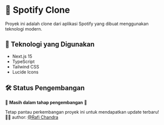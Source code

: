 # 🎵 Spotify Clone

Proyek ini adalah clone dari aplikasi Spotify yang dibuat menggunakan teknologi modern.

## 🚀 Teknologi yang Digunakan

- Next.js 15
- TypeScript
- Tailwind CSS
- Lucide Icons

## 🛠️ Status Pengembangan

🚧 **Masih dalam tahap pengembangan** 🚧

Tetap pantau perkembangan proyek ini untuk mendapatkan update terbaru! 🎵✨
author: [@Rafi Chandra](https://github.com/chandra2606)
